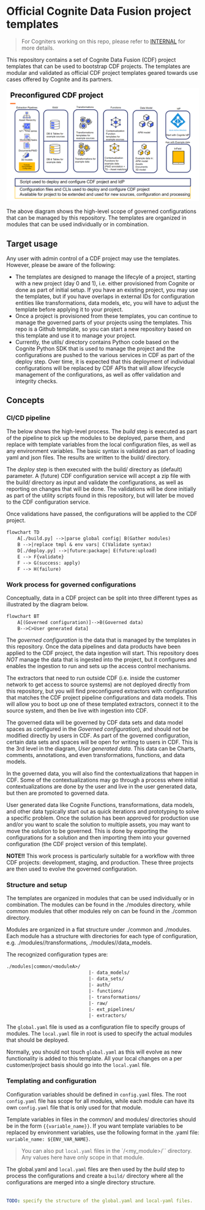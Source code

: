 # Official Cognite Data Fusion project templates

>For Cogniters working on this repo, please refer to [INTERNAL](./INTERNAL.md) for more details. 

This repository contains a set of Cognite Data Fusion (CDF) project templates that can be used to
bootstrap CDF projects. The templates are modular and validated as official CDF project templates
geared towards use cases offered by Cognite and its partners.

![Overview of project templates](./static/overview.png "Overview")

The above diagram shows the high-level scope of governed configurations that can be managed by
this repository. The templates are organized in modules that can be used individually or in
combination.

## Target usage

Any user with admin control of a CDF project may use the templates. However, please be aware of the
following:

- The templates are designed to manage the lifecyle of a project, starting with a new project (day 0 and 1),
  i.e. either provisioned from Cognite or done as part of initial setup.
  If you have an existing project, you may use the templates,
  but if you have overlaps in external IDs for configuration entities like transformations, data models, etc, 
  you will have to adjust the template before applying it to your project.
- Once a project is provisioned from these templates, you can continue to manage the governed parts of
  your projects using the templates. This repo is a Github template, so you can start a new repository
  based on this template and use it to manage your project.
- Currently, the utils/ directory contains Python code based on the Cognite Python SDK that is
  used to manage the project and the configurations are pushed to the various services in CDF as part
  of the deploy step. Over time, it is expected that this deployment of individual configurations will
  be replaced by CDF APIs that will allow lifecycle management of the configurations, as well as
  offer validation and integrity checks.

## Concepts

### CI/CD pipeline

The below shows the high-level process. The _build_ step is executed as part of the pipeline to
pick up the modules to be deployed, parse them, and replace with template variables from the local
configuration files, as well as any environment variables. The basic syntax is validated as part
of loading yaml and json files. The results are written to the build/ directory.

The _deploy_ step is then executed with the build/ directory as (default) parameter. A (future)
CDF configuration service will accept a zip file with the build/ directory as input and validate
the configurations, as well as reporting on changes that will be done. The validations will be
done initially as part of the utility scripts found in this repository, but will later be moved
to the CDF configuration service.

Once validations have passed, the configurations will be applied to the CDF project.

```mermaid
flowchart TD
    A[./build.py] -->|parse global config| B(Gather modules)
    B -->|replace tmpl & env vars| C(Validate syntax)
    D[./deploy.py] -->|future:package| E(future:upload)
    E --> F{validate}
    F --> G(success: apply)
    F --> H(failure)
```

### Work process for governed configurations

Conceptually, data in a CDF project can be split into three different types as illustrated by the
diagram below.

```mermaid
flowchart BT
    A[(Governed configuration)]-->B(Governed data)
    B-->C>User generated data]
```

The _governed configuration_ is the data that is managed by the templates in this repository. Once the
data pipelines and data products have been applied to the CDF project, the data ingestion will start.
This repository does _NOT_ manage the data that is ingested into the project, but it configures and enables
the ingestion to run and sets up the access control mechanisms.

The extractors that need to run outside CDF (i.e. inside the customer network to
get access to source systems) are not deployed directly from this repository, but you will find preconfigured
extractors with configuration that matches the CDF project pipeline configurations and data models. This
will allow you to boot up one of these templated extractors, connect it to the source system, and then
be live with ingestion into CDF.

The governed data will be governed by CDF data sets and data model spaces as configured in the
_Governed configuration_), and should not be
modified directly by users in CDF. As part of the governed configuration, certain data sets and spaces
will be open for writing to users in CDF. This is the 3rd level in the diagram, _User generated data_.
This data can be Charts, comments, annotations, and even transformations, functions, and data models.

In the governed data, you will also find the contextualizations that happen in CDF. Some of the
contextualizations may go through a process where initial contextualizations are done by the user
and live in the user generated data, but then are promoted to governed data.

User generated data like Cognite Functions, transformations, data models, and other data typically
start out as quick iterations and prototyping to solve a specific problem. Once the solution has
been approved for production use and/or you want to scale the solution to multiple assets, you
may want to move the solution to be governed. This is done by exporting the configurations for a solution
and then importing them into your governed configuration (the CDF project version of this template).

**NOTE!!** This work process is particularly suitable for a workflow with three CDF projects:
development, staging, and production. These three projects are then used to evolve the governed
configuration.

### Structure and setup

The templates are organized in modules that can be used individually or in combination. The modules
can be found in the ./modules directory, while common modules that other modules rely on can be found
in the ./common directory.

Modules are organized in a flat structure under ./common and ./modules. Each module has a structure
with directories for each type of configuration, e.g. ./modules/<moduleA>/transformations, ./modules/<moduleA>/data_models.

The recognized configuration types are:

```text
./modules|common/<moduleA>/
                              |- data_models/
                              |- data_sets/
                              |- auth/
                              |- functions/
                              |- transformations/
                              |- raw/
                              |- ext_pipelines/
                              |- extractors/

```

The `global.yaml` file is used as a configuration file to specify groups of modules. The `local.yaml`
file in root is used to specify the actual modules that should be deployed.

Normally, you should not touch `global.yaml` as this will evolve as new functionality is added to this
template. All your local changes on a per customer/project basis should go into the `local.yaml` file.

### Templating and configuration

Configuration variables should be defined in `config.yaml` files. The root `config.yaml` file has
scope for all modules, while each module can have its own `config.yaml` file that is only used for
that module.

Template variables in files in the common/ and modules/ directories should be in the form
`{{variable_name}}`.
If you want template variables to be replaced by environment variables, use the following format in the
.yaml file: `variable_name: ${ENV_VAR_NAME}`.

> You can also put `local.yaml` files in the
> `<modules>/<my_module>/`` directory. Any values here have only scope in that module.

The global.yaml and `local.yaml` files are then used by the _build_ step  to
process the configurations and create a `build/` directory where all the configurations are
merged into a single directory structure.

```yaml

TODO: specify the structure of the global.yaml and local-yaml files.

```
